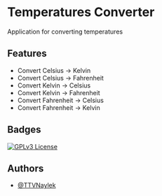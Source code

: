 # Temperatures Converter
Application for converting temperatures


## Features

- Convert Celsius -> Kelvin
- Convert Celsius -> Fahrenheit
- Convert Kelvin -> Celsius
- Convert Kelvin -> Fahrenheit
- Convert Fahrenheit -> Celsius
- Convert Fahrenheit -> Kelvin


## Badges

[![GPLv3 License](https://img.shields.io/badge/License-GPL%20v3-yellow.svg)](https://opensource.org/licenses/)


## Authors

- [@TTVNaylek](https://github.com/TTVNaylek)


